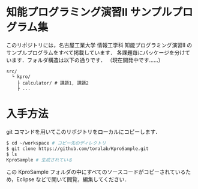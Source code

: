 知能プログラミング演習II サンプルプログラム集
==========

このリポジトリには，名古屋工業大学 情報工学科 知能プログラミング演習II のサンプルプログラムをすべて掲載しています．
各課題毎にパッケージを分けています．フォルダ構造は以下の通りです．
（現在開発中です……）

```
src/
  └ kpro/
    ├ calculator/ # 課題1, 課題2
    ├ ...
```

# 入手方法

git コマンドを用いてこのリポジトリをローカルにコピーします．

```bash
$ cd ~/workspace # コピー先のディレクトリ
$ git clone https://github.com/toralab/KproSample.git
$ ls
KproSample # 生成されている
```

この KproSample フォルダの中にすべてのソースコードがコピーされているため，Eclipse などで開いて閲覧，編集してください．

